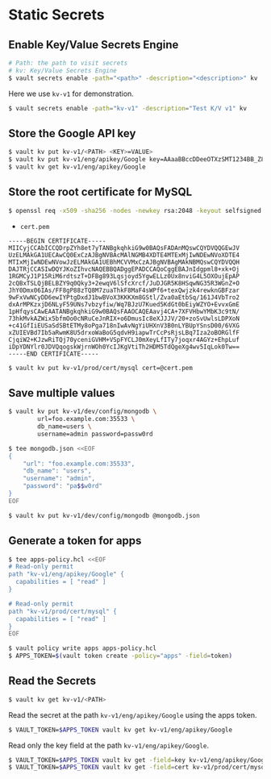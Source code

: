 # Static Secrets

## Enable Key/Value Secrets Engine

```bash
# Path: the path to visit secrets
# kv: Key/Value Secrets Engine
$ vault secrets enable -path="<path>" -description="<description>" kv
```

Here we use `kv-v1` for demonstration.

```bash
$ vault secrets enable -path="kv-v1" -description="Test K/V v1" kv
```

## Store the Google API key

```bash
$ vault kv put kv-v1/<PATH> <KEY>=VALUE>
$ vault kv put kv-v1/eng/apikey/Google key=AAaaBBccDDeeOTXzSMT1234BB_Z8JzG7JkSVxI
$ vault kv get kv-v1/eng/apikey/Google
```

## Store the root certificate for MySQL

```bash
$ openssl req -x509 -sha256 -nodes -newkey rsa:2048 -keyout selfsigned.key -out cert.pem
```

* `cert.pem`

```
-----BEGIN CERTIFICATE-----
MIICyjCCAbICCQDrpZYh8et7yTANBgkqhkiG9w0BAQsFADAnMQswCQYDVQQGEwJV
UzELMAkGA1UECAwCQ0ExCzAJBgNVBAcMAlNGMB4XDTE4MTExMjIwNDEwNVoXDTE4
MTIxMjIwNDEwNVowJzELMAkGA1UEBhMCVVMxCzAJBgNVBAgMAkNBMQswCQYDVQQH
DAJTRjCCASIwDQYJKoZIhvcNAQEBBQADggEPADCCAQoCggEBAJnIdgpml8+xk+Oj
1RGMCyJ1P15RiM6rdtszT+DFBg893Lqsjoyd5YgwELLz0Ux8nviG4L5OXOujEpAP
2cQBxTSLQjBELBZY9q0Qky3+2ewqV6lSfcXrcf/JuDJGR5K8HSqwNG35R3WGnZ+O
JhY0Dmx06IAs/FF8gP88zTQ8M7zuaThkF8MaF4sWPf6+texQwjzk4rewknGBFzar
9wFxVwNCyDD6ewIYPtgDxdJ1bwBVoX3KKKXm8GStl/Zva0aEtbSq/161J4VbTro2
dxArMPKzxjD6NLyF59UNs7vbzyfiw/Wq7BJzU7Kued5KdGt0bEiyWZYO+EvvxGmE
1pHfqysCAwEAATANBgkqhkiG9w0BAQsFAAOCAQEAavj4CA+7XFVHbwYMbK3c9tN/
73hkMvkAZWix5bfmOo0cNRuCeJnRIX+o6DmusIc8eXJJJV/20+zoSvUwlsLDPXoN
+c41GfIiEUSaSdSBtETMy8oPga718nIwAvNgYiUHXnV3B0nLYBUpYSnsD00/6VXG
xZUIEVBd7Ib5aRwmK8U5drxoWaBoG5qdvH9iapwTrCcPsRjsLBq7Iza2oBORGlfF
CjqiW2+KJzwRiTQj70yceniGVHM+VSpFYCLJ0mXeyLfITy7joqxr4AGYz+EhpLuf
iDpYDNYlr0JDVQqogskWjrnWOh0YcIJKgVtiTh2HDM5TdQgeXg4wv5IqLok0Tw==
-----END CERTIFICATE-----
```

```bash
$ vault kv put kv-v1/prod/cert/mysql cert=@cert.pem
```

## Save multiple values

```bash
$ vault kv put kv-v1/dev/config/mongodb \
        url=foo.example.com:35533 \
        db_name=users \
        username=admin password=passw0rd
```

```bash
$ tee mongodb.json <<EOF
{
    "url": "foo.example.com:35533",
    "db_name": "users",
    "username": "admin",
    "password": "pa$$w0rd"
}
EOF
```

```bash
$ vault kv put kv-v1/dev/config/mongodb @mongodb.json
```

## Generate a token for apps

```bash
$ tee apps-policy.hcl <<EOF
# Read-only permit
path "kv-v1/eng/apikey/Google" {
  capabilities = [ "read" ]
}

# Read-only permit
path "kv-v1/prod/cert/mysql" {
  capabilities = [ "read" ]
}
EOF
```

```bash
$ vault policy write apps apps-policy.hcl
$ APPS_TOKEN=$(vault token create -policy="apps" -field=token)
```

## Read the Secrets

```bash
$ vault kv get kv-v1/<PATH>
```

Read the secret at the path `kv-v1/eng/apikey/Google` using the apps token.

```bash
$ VAULT_TOKEN=$APPS_TOKEN vault kv get kv-v1/eng/apikey/Google
```

Read only the key field at the path `kv-v1/eng/apikey/Google`.

```bash
$ VAULT_TOKEN=$APPS_TOKEN vault kv get -field=key kv-v1/eng/apikey/Google
$ VAULT_TOKEN=$APPS_TOKEN vault kv get -field=cert kv-v1/prod/cert/mysql
```
